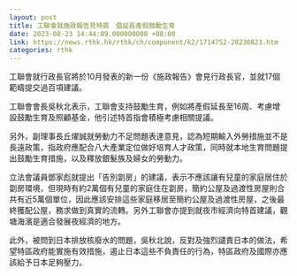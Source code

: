 ```yaml
---
layout: post
title: 工聯會就施政報告見特首　倡延長產假鼓勵生育
date: 2023-08-23 14:44:09.000000000 +08:00
link: https://news.rthk.hk/rthk/ch/component/k2/1714752-20230823.htm
categories: rthk
---
```


工聯會就行政長官將於10月發表的新一份《施政報告》會見行政長官，並就17個範疇提交過百項建議。

工聯會會長吳秋北表示，工聯會支持鼓勵生育，例如將產假延長至16周、考慮增設鼓勵生育及照顧基金，他引述特首指會積極考慮相關提議。

另外，副理事長丘燿誠就勞動力不足問題表達意見，認為短期輸入外勞措施並不是長遠政策，指政府應配合八大產業定位做好培育人才政策，同時就本地生育問題提出鼓勵生育措施，以及釋放銀髮族及婦女的勞動力。

立法會議員鄧家彪就提出「告別劏房」的建議，表示不應該讓有兒童的家庭居住於劏房環境，但現時有約2萬個有兒童的家庭住在劏房，簡約公屋及過渡性房屋則合共有近5萬個單位，因此應該安排這些家庭移居至簡約公屋及過渡性房屋，之後最終獲配公屋，務求做到真實的流轉。另外工聯會亦提到就夜市經濟向特首建議，觀塘海濱是適合發展夜經濟的地方。

此外，被問到日本排放核廢水的問題，吳秋北說，反對及強烈譴責日本的做法，希望特區政府能實施有效措施，遏止日本這些不負責任的行為，特區政府及國際亦應該給予日本足夠壓力。
